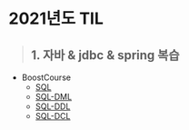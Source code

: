 # 2021년도 TIL


> ## 1. 자바 & jdbc & spring 복습

- BoostCourse
  - [SQL](./BoostCourse/day01/sql01.md)
  - [SQL-DML](./BoostCourse/day01/sql02.md)
  - [SQL-DDL](./BoostCourse/day01/sql03.md)
  - [SQL-DCL](./BoostCourse/day01/sql04.md)
